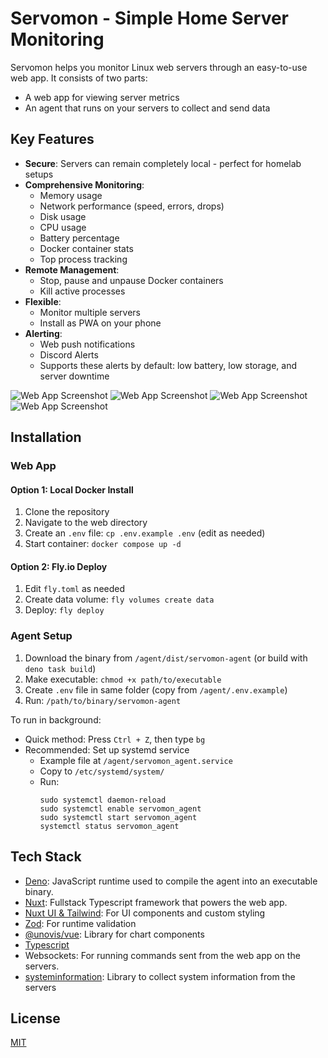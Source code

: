 # Servomon - Simple Home Server Monitoring

Servomon helps you monitor Linux web servers through an easy-to-use web app. It consists of two parts:
- A web app for viewing server metrics
- An agent that runs on your servers to collect and send data

## Key Features

- **Secure**: Servers can remain completely local - perfect for homelab setups
- **Comprehensive Monitoring**:
  - Memory usage
  - Network performance (speed, errors, drops)
  - Disk usage
  - CPU usage
  - Battery percentage
  - Docker container stats
  - Top process tracking
- **Remote Management**:
  - Stop, pause and unpause Docker containers
  - Kill active processes
- **Flexible**:
  - Monitor multiple servers
  - Install as PWA on your phone
- **Alerting**:
  - Web push notifications
  - Discord Alerts
  - Supports these alerts by default: low battery, low storage, and server downtime

![Web App Screenshot](./web/public/screenshots/desktop-screenshot-2.png)
![Web App Screenshot](./web/public/screenshots/desktop-screenshot-3.png)
![Web App Screenshot](./web/public/screenshots/mobile-screenshot-2.png)
![Web App Screenshot](./web/public/screenshots/mobile-screenshot-4.png)

## Installation

### Web App

#### Option 1: Local Docker Install
1. Clone the repository
2. Navigate to the web directory
3. Create an `.env` file: `cp .env.example .env` (edit as needed)
4. Start container: `docker compose up -d`

#### Option 2: Fly.io Deploy
1. Edit `fly.toml` as needed
2. Create data volume: `fly volumes create data`
3. Deploy: `fly deploy`

### Agent Setup

1. Download the binary from `/agent/dist/servomon-agent` (or build with `deno task build`)
2. Make executable: `chmod +x path/to/executable`
3. Create `.env` file in same folder (copy from `/agent/.env.example`)
4. Run: `/path/to/binary/servomon-agent`

To run in background:
- Quick method: Press `Ctrl + Z`, then type `bg`
- Recommended: Set up systemd service
  - Example file at `/agent/servomon_agent.service`
  - Copy to `/etc/systemd/system/`
  - Run:
    ```
    sudo systemctl daemon-reload
    sudo systemctl enable servomon_agent
    sudo systemctl start servomon_agent
    systemctl status servomon_agent
    ```

## Tech Stack

- [Deno](https://deno.com): JavaScript runtime used to compile the agent into an executable binary.
- [Nuxt](https://nuxt.com): Fullstack Typescript framework that powers the web app.
- [Nuxt UI & Tailwind](https://ui.nuxt.com): For UI components and custom styling
- [Zod](https://zod.dev): For runtime validation
- [@unovis/vue](https://unovis.dev/): Library for chart components
- [Typescript](https://www.typescriptlang.org/)
- Websockets: For running commands sent from the web app on the servers.
- [systeminformation](https://systeminformation.io/): Library to collect system information from the servers

## License
[MIT](https://github.com/nirjan-dev/servomon/tree/main/LICENSE)